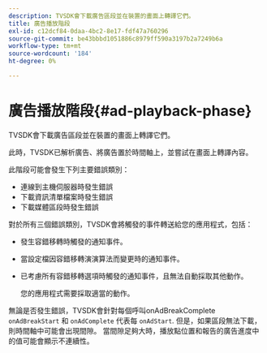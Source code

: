 ```yaml
---
description: TVSDK會下載廣告區段並在裝置的畫面上轉譯它們。
title: 廣告播放階段
exl-id: c12dcf84-0daa-4bc2-8e17-fdf47a760296
source-git-commit: be43bbbd1051886c8979ff590a3197b2a7249b6a
workflow-type: tm+mt
source-wordcount: '184'
ht-degree: 0%

---
```


# 廣告播放階段{#ad-playback-phase}

TVSDK會下載廣告區段並在裝置的畫面上轉譯它們。

此時，TVSDK已解析廣告、將廣告置於時間軸上，並嘗試在畫面上轉譯內容。

此階段可能會發生下列主要錯誤類別：

* 連線到主機伺服器時發生錯誤
* 下載資訊清單檔案時發生錯誤
* 下載媒體區段時發生錯誤

對於所有三個錯誤類別，TVSDK會將觸發的事件轉送給您的應用程式，包括：

* 發生容錯移轉時觸發的通知事件。
* 當設定檔因容錯移轉演演算法而變更時的通知事件。
* 已考慮所有容錯移轉選項時觸發的通知事件，且無法自動採取其他動作。

   您的應用程式需要採取適當的動作。

無論是否發生錯誤，TVSDK會針對每個呼叫onAdBreakComplete `onAdBreakStart` 和 `onAdComplete` 代表每 `onAdStart`. 但是，如果區段無法下載，則時間軸中可能會出現間隙。 當間隙足夠大時，播放點位置和報告的廣告進度中的值可能會顯示不連續性。
